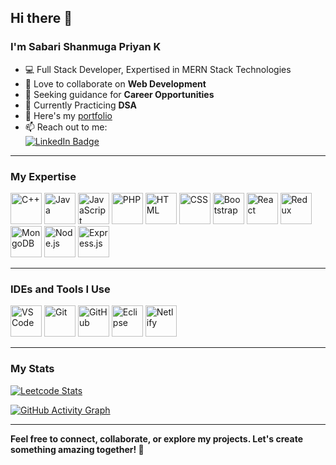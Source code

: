 ## Hi there 👋 
### I'm Sabari Shanmuga Priyan K  

- 💻 Full Stack Developer, Expertised in MERN Stack Technologies
- 👯 Love to collaborate on **Web Development**  
- 🤔 Seeking guidance for **Career Opportunities**
- 🌱 Currently Practicing **DSA**
- 🔭 Here's my [portfolio](https://sabarikportfolio.netlify.app/)  
- 📫 Reach out to me:  
  [<img src="https://img.shields.io/badge/LinkedIn-0077B5?style=for-the-badge&logo=linkedin&logoColor=white" alt="LinkedIn Badge" />](https://www.linkedin.com/in/sabarishanmugapriyan-k/)  

---

### My Expertise  
<p align="start">
  <img height="50" width="50" src="https://img.icons8.com/color/48/000000/c-plus-plus-logo.png" alt="C++"/>  
  <img height="50" width="50" src="https://img.icons8.com/color/48/000000/java-coffee-cup-logo.png" alt="Java"/> 
    <img height="50" width="50" src="https://img.icons8.com/color/48/000000/javascript.png" alt="JavaScript"/>
    <img height="50" width="50" src="https://img.icons8.com/?size=100&id=fAMVO_fuoOuC&format=png&color=000000" alt="PHP"/>
  <img height="50" width="50" src="https://img.icons8.com/color/48/000000/html-5.png" alt="HTML"/>  
  <img height="50" width="50" src="https://img.icons8.com/color/48/000000/css3.png" alt="CSS"/>  
  <img height="50" width="50" src="https://img.icons8.com/color/48/000000/bootstrap.png" alt="Bootstrap"/>  
  <img height="50" width="50" src="https://img.icons8.com/color/48/000000/react-native.png" alt="React"/>  
  <img height="50" width="50" src="https://img.icons8.com/color/48/000000/redux.png" alt="Redux"/>  
  <img height="50" width="50" src="https://img.icons8.com/color/48/000000/mongodb.png" alt="MongoDB"/>  
  <img height="50" width="50" src="https://img.icons8.com/color/48/000000/nodejs.png" alt="Node.js"/>
    <img height="50" width="50" src="https://img.icons8.com/?size=100&id=kg46nzoJrmTR&format=png&color=000000" alt="Express.js"/>  

</p>  

---

### IDEs and Tools I Use  
<p align="start">
  <img height="50" width="50" src="https://img.icons8.com/color/48/000000/visual-studio-code-2019.png" alt="VS Code"/>  
  <img height="50" width="50" src="https://img.icons8.com/color/50/000000/git.png" alt="Git"/>  
  <img height="50" width="50" src="https://img.icons8.com/ios-glyphs/48/000000/github.png" alt="GitHub"/>  
  <img height="50" width="50" src="https://img.icons8.com/officel/480/null/java-eclipse.png" alt="Eclipse"/>  
  <img height="50" src="https://img.shields.io/badge/Netlify-00C7B7?style=for-the-badge&logo=netlify&logoColor=white" alt="Netlify"/>  
</p>  

---

### My Stats  
[![Leetcode Stats](https://leetcard.jacoblin.cool/SabariShanmugaPriyanK?ext=contest&theme=dark)](https://leetcode.com/SabariShanmugaPriyanK)  

[![GitHub Activity Graph](https://github-readme-activity-graph.vercel.app/graph?username=Sabariks092&bg_color=000000&color=ffffff&line=51f565&point=ffffff&area=true&hide_border=true)](https://github.com/ashutosh00710/github-readme-activity-graph)  

---

**Feel free to connect, collaborate, or explore my projects. Let's create something amazing together! 🚀**
